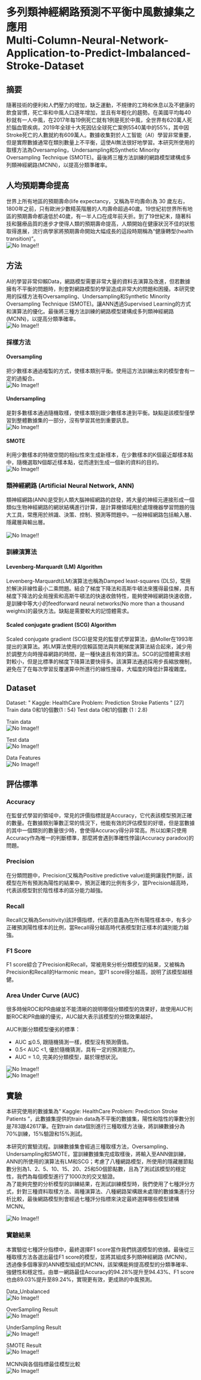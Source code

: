 # 多列類神經網路預測不平衡中風數據集之應用 <br> Multi-Column-Neural-Network-Application-to-Predict-Imbalanced-Stroke-Dataset

## 摘要
隨著技術的便利和人們壓力的增加，缺乏運動，不規律的工時和休息以及不健康的飲食習慣，死亡率和中風人口逐年增加，並且有年輕化的趨勢。在美國平均每40秒就有一人中風，在2017年每19例死亡就有1例是死於中風，全世界有620萬人死於腦血管疾病，2019年全球十大死因佔全球死亡案例5540萬中的55%，其中因Stroke死亡的人數就約有609萬人。數據收集對於人工智能（AI）學習非常重要，但是實際數據通常在類別數量上不平衡，這使AI無法很好地學習。本研究所使用的取樣方法為Oversampling，Undersampling和Synthetic Minority Oversampling Technique (SMOTE)。最後將三種方法訓練的網路模型建構成多列類神經網路(MCNN)，以提高分類準確率。

## 人均預期壽命提高
世界上所有地區的預期壽命(life expectancy，又稱為平均壽命)為 30 歲左右，1800年之前，只有歐洲少數精英階層的人均壽命超過40歲。19世紀初世界所有地區的預期壽命都遠低於40歲，有一半人口在成年前夭折。到了19世紀末，隨著科技和醫療品質的進步才使得人類的預期壽命提高，人類開始在健康狀況不佳的狀態取得進展，流行病學家將預期壽命開始大幅成長的這段時期稱為“健康轉型(health transition)”。 <br>
![No Image!!](/img/Human_Life_Expectancy_Curve_1770_to_2019.jpg "1770~2019年人口預期壽命趨勢圖")

## 方法
AI的學習非常仰賴Data，網路模型需要非常大量的資料去演算及改進，但若數據擁有不平衡的問題時，則會對網路模型的學習造成非常大的問題和困擾。本研究使用的採樣方法有Oversampling、Undersampling和Synthetic Minority Oversampling Technique (SMOTE)。讓ANN透過Supervised Learning的方式和演算法的優化。最後將三種方法訓練的網路模型建構成多列類神經網路(MCNN)，以提高分類準確率。<br>
![No Image!!](/img/Multi_Column_Neural_Network_MCNN.jpg"多列類神經網路(MCNN)")


### 採樣方法
#### Oversampling
把少數樣本通過複製的方式，使樣本類別平衡。使用這方法訓練出來的模型會有一定的過擬合。<br>
![No Image!!](/img/OverSampling.jpg "Oversampling")

#### Undersampling
是對多數樣本通過隨機取樣，使樣本類別跟少數樣本達到平衡。缺點是該模型僅學習到整體數據集的一部分，沒有學習其他到重要訊息。<br>
![No Image!!](/img/UnderSampling.jpg "Undersampling")

#### SMOTE
利用少數樣本的特徵空間的相似性來生成新樣本，在少數樣本的K個最近鄰樣本點中，隨機選取N個鄰近樣本點，從而達到生成一個新的資料的目的。<br>
![No Image!!](/img/SMOTE.jpg "SMOTE")


### 類神經網路 (Artificial Neural Network, ANN)
類神經網路(ANN)是受到人類大腦神經網路的啟發，將大量的神經元連接形成一個類似生物神經網路的網狀結構進行計算，是計算機領域用於處理機器學習問題的強大工具，常應用於辨識、決策、控制、預測等問題中。一般神經網路包括輸入層、隱藏層與輸出層。 <br>  
![No Image!!](/img/Artificial_Neural_Network_Architecture.jpg "ANN架構圖")  

### 訓練演算法
#### Levenberg-Marquardt (LM) Algorithm
Levenberg-Marquardt(LM)演算法也稱為Damped least-squares (DLS)，常用於解決非線性最小二乘問題。結合了梯度下降法和高斯牛頓法來獲得最佳解，具有梯度下降法的全局搜索和高斯牛頓法的快速收斂特性，能夠使神經網路快速收斂，是訓練中等大小的feedforward neural networks(No more than a thousand weights)的最快方法。缺點是需要較大的記憶體需求。

#### Scaled conjugate gradient (SCG) Algorithm
Scaled conjugate gradient (SCG)是常見的監督式學習算法，由Moller在1993年提出的演算法。將LM算法使用的信賴區間法與共軛梯度演算法結合起來，減少用於調整方向時搜尋網路的時間，是一種快速且有效的算法。SCG的記憶體需求相對較小，但是比標準的梯度下降算法要快得多。該演算法通過採用步長縮放機制，避免在了在每次學習反覆運算中所進行的線性搜尋，大幅度的降低計算複雜度。

## Dataset
Dataset: " Kaggle: HealthCare Problem: Prediction Stroke Patients " [27]
Train data  0和1的個數(1 : 54)
Test data 0和1的個數   (1 : 2.8)

Train data <br>
![No Image!!](/img/Train_Data_Output.jpg "Train data筆數")  

Test data <br>
![No Image!!](/img/Test_Data_Output.jpg "Test data筆數")  

Data Features <br>
![No Image!!](/img/Data_features.jpg "資料集特徵")


## 評估標準
### Accuracy
在監督式學習的領域中，常見的評價指標就是Accuracy，它代表該模型預測正確的數量。在數據類別筆數正常的情況下，他能有效的評估模型的好壞，但是當數據的其中一個類別的數量很少時，會使得Accuracy得分非常高。所以如果只使用Accuracy作為唯一的判斷標準，那麼將會遇到準確性悖論(Accuracy paradox)的問題。

### Precision
在分類問題中，Precision(又稱為Positive predictive value)能夠讓我們判斷，該模型在所有預測為陽性的結果中，預測正確的比例有多少，當Precision越高時，代表該模型對於陰性樣本的區分能力越強。

### Recall
Recall(又稱為Sensitivity)該評價指標，代表的意義為在所有陽性樣本中，有多少正確預測陽性樣本的比例，當Recall得分越高時代表模型對正樣本的識別能力越強。

### F1 Score
F1 score綜合了Precision和Recall，常被用來分析分類模型的結果，又被稱為Precision和Recall的Harmonic mean，當F1 score得分越高，說明了該模型越穩健。

### Area Under Curve (AUC)
很多時候ROC和PR曲線並不能清晰的說明哪個分類模型的效果好，故使用AUC判斷ROC和PR曲線的優劣，AUC越大表示該模型的分類效果越好。

AUC判斷分類模型優劣的標準：
* AUC ≦0.5, 跟隨機猜測一樣，模型沒有預測價值。
* 0.5< AUC <1, 優於隨機猜測，具有一定的預測能力。
* AUC = 1.0, 完美的分類模型，屬於理想狀況。

![No Image!!](/img/AUC_ROC.jpg "AUC-ROC")  
![No Image!!](/img/AUC_PR.jpg "AUC-PR")  


## 實驗
本研究使用的數據集為“ Kaggle: HealthCare Problem: Prediction Stroke Patients ”，此數據集提供的train data為不平衡的數據集，陽性和陰性的筆數分別是783跟42617筆。在對train data個別進行三種取樣方法後，將訓練數據分為70%訓練，15%驗證和15%測試。

本研究的實驗流程。訓練數據集會經過三種取樣方法，Oversampling、Undersampling和SMOTE，當訓練數據集完成取樣後，將輸入至ANN做訓練，ANN的所使用的演算法有LM和SCG；考慮了八種網路模型，所使用的隱藏層節點數分別為1、2、5、10、15、20、25和50個節點數，且為了測試該模型的穩定性，我們為每個模型進行了1000次的交叉驗證。  
為了能夠完整的分析模型的訓練結果，在測試訓練模型時，我們使用了七種評分方式，針對三種資料取樣方法、兩種演算法、八種網路架構跟未處理的數據集進行分析比較，最後網路模型則會經過七種評分指標來決定最終選擇哪些模型建構MCNN。

![No Image!!](/img/Implemented_process.jpg "實驗流程") 


### 實驗結果
本實驗從七種評分指標中，最終選擇F1 score當作我們挑選模型的依據。最後從三種取樣方法各選出最佳F1 score的模型，並將其組成多列類神經網路 (MCNN)，透過像多個專家的ANN模型組成的MCNN，該架構能夠提高模型的分類準確率、強健性和穩定性。由單一網路最佳Accuracy的94.28%提升至94.43%、F1 score 也由89.03%提升至89.24%，實現更有效，更成熟的中風預測。


Data_Unbalanced <br>
![No Image!!](/img/Data_Unbalanced_Result.jpg "資料未處理前(Unbalanced) - 模擬結果") 

OverSampling Result <br>
![No Image!!](/img/OverSampling_Result.jpg "OverSampling - 模擬結果") 

UnderSampling Result <br>
![No Image!!](/img/UnderSampling_Result.jpg "UnderSampling - 模擬結果") 

SMOTE Result <br>
![No Image!!](/img/MCNN_Result.jpg "MCNN模擬結果") 


MCNN與各個指標最佳模型比較 <br>
![No Image!!](/img/EvaluationMetric_BestArchitecture.jpg "MCNN與各個指標最佳模型比較") 
